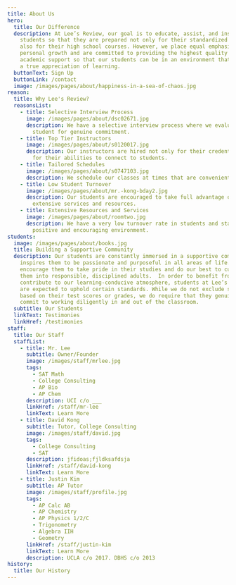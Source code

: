 ```yaml
---
title: About Us
hero:
  title: Our Difference
  description: At Lee’s Review, our goal is to educate, assist, and inspire
    students so that they are prepared not only for their standardized tests but
    also for their high school courses. However, we place equal emphasis on
    personal growth and are committed to providing the highest quality of
    academic support so that our students can be in an environment that fosters
    a true appreciation of learning.
  buttonText: Sign Up
  buttonLink: /contact
  image: /images/pages/about/happiness-in-a-sea-of-chaos.jpg
reason:
  title: Why Lee's Review?
  reasonsList:
    - title: Selective Interview Process
      image: /images/pages/about/dsc02671.jpg
      description: We have a selective interview process where we evaluate every
        student for genuine commitment.
    - title: Top Tier Instructors
      image: /images/pages/about/s0120017.jpg
      description: Our instructors are hired not only for their credentials, but also
        for their abilities to connect to students.
    - title: Tailored Schedules
      image: /images/pages/about/s0747103.jpg
      description: We schedule our classes at times that are convenient for our students.
    - title: Low Student Turnover
      image: /images/pages/about/mr.-kong-bday2.jpg
      description: Our students are encouraged to take full advantage of our center’s
        extensive services and resources.
    - title: Extensive Resources and Services
      image: /images/pages/about/roomtwo.jpg
      description: We have a very low turnover rate in students and staff due to our
        positive and encouraging environment.
students:
  image: /images/pages/about/books.jpg
  title: Building a Supportive Community
  description: Our students are constantly immersed in a supportive community that
    inspires them to be passionate and purposeful in all areas of life. We
    encourage them to take pride in their studies and do our best to cultivate
    them into responsible, disciplined adults.  In order to benefit from and
    contribute to our learning-conducive atmosphere, students at Lee’s Review
    are expected to uphold certain standards. While we do not exclude students
    based on their test scores or grades, we do require that they genuinely
    commit to working diligently in and out of the classroom.
  subtitle: Our Students
  linkText: Testimonies
  linkHref: /testimonies
staff:
  title: Our Staff
  staffList:
    - title: Mr. Lee
      subtitle: Owner/Founder
      image: /images/staff/mrlee.jpg
      tags:
        - SAT Math
        - College Consulting
        - AP Bio
        - AP Chem
      description: UCI c/o ___
      linkHref: /staff/mr-lee
      linkText: Learn More
    - title: David Kong
      subtitle: Tutor, College Consulting
      image: /images/staff/david.jpg
      tags:
        - College Consulting
        - SAT
      description: jfidoas;fjldksafdsja
      linkHref: /staff/david-kong
      linkText: Learn More
    - title: Justin Kim
      subtitle: AP Tutor
      image: /images/staff/profile.jpg
      tags:
        - AP Calc AB
        - AP Chemistry
        - AP Physics 1/2/C
        - Trigonometry
        - Algebra IIH
        - Geometry
      linkHref: /staff/justin-kim
      linkText: Learn More
      description: UCLA c/o 2017. DBHS c/o 2013
history:
  title: Our History
---
```

